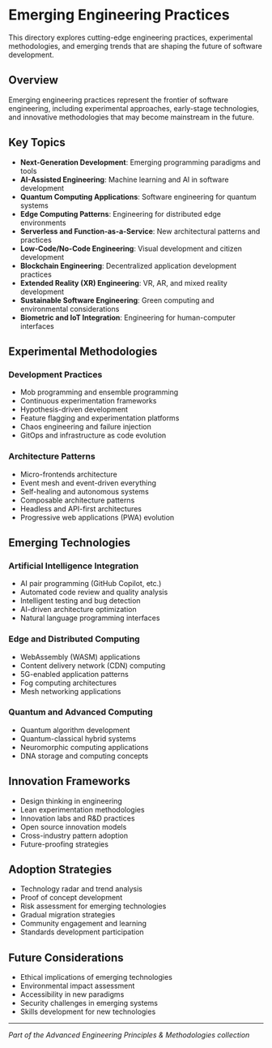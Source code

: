 # Emerging Engineering Practices

This directory explores cutting-edge engineering practices, experimental methodologies, and emerging trends that are shaping the future of software development.

## Overview

Emerging engineering practices represent the frontier of software engineering, including experimental approaches, early-stage technologies, and innovative methodologies that may become mainstream in the future.

## Key Topics

- **Next-Generation Development**: Emerging programming paradigms and tools
- **AI-Assisted Engineering**: Machine learning and AI in software development
- **Quantum Computing Applications**: Software engineering for quantum systems
- **Edge Computing Patterns**: Engineering for distributed edge environments
- **Serverless and Function-as-a-Service**: New architectural patterns and practices
- **Low-Code/No-Code Engineering**: Visual development and citizen development
- **Blockchain Engineering**: Decentralized application development practices
- **Extended Reality (XR) Engineering**: VR, AR, and mixed reality development
- **Sustainable Software Engineering**: Green computing and environmental considerations
- **Biometric and IoT Integration**: Engineering for human-computer interfaces

## Experimental Methodologies

### Development Practices
- Mob programming and ensemble programming
- Continuous experimentation frameworks
- Hypothesis-driven development
- Feature flagging and experimentation platforms
- Chaos engineering and failure injection
- GitOps and infrastructure as code evolution

### Architecture Patterns
- Micro-frontends architecture
- Event mesh and event-driven everything
- Self-healing and autonomous systems
- Composable architecture patterns
- Headless and API-first architectures
- Progressive web applications (PWA) evolution

## Emerging Technologies

### Artificial Intelligence Integration
- AI pair programming (GitHub Copilot, etc.)
- Automated code review and quality analysis
- Intelligent testing and bug detection
- AI-driven architecture optimization
- Natural language programming interfaces

### Edge and Distributed Computing
- WebAssembly (WASM) applications
- Content delivery network (CDN) computing
- 5G-enabled application patterns
- Fog computing architectures
- Mesh networking applications

### Quantum and Advanced Computing
- Quantum algorithm development
- Quantum-classical hybrid systems
- Neuromorphic computing applications
- DNA storage and computing concepts

## Innovation Frameworks

- Design thinking in engineering
- Lean experimentation methodologies
- Innovation labs and R&D practices
- Open source innovation models
- Cross-industry pattern adoption
- Future-proofing strategies

## Adoption Strategies

- Technology radar and trend analysis
- Proof of concept development
- Risk assessment for emerging technologies
- Gradual migration strategies
- Community engagement and learning
- Standards development participation

## Future Considerations

- Ethical implications of emerging technologies
- Environmental impact assessment
- Accessibility in new paradigms
- Security challenges in emerging systems
- Skills development for new technologies

---

*Part of the Advanced Engineering Principles & Methodologies collection*
